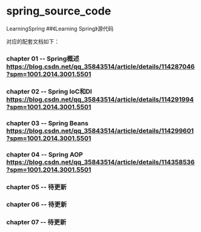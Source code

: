 # spring_source_code
LearningSpring
##《Learning Spring》源代码

对应的配套文档如下：

### chapter 01 -- Spring概述 https://blog.csdn.net/qq_35843514/article/details/114287046?spm=1001.2014.3001.5501
### chapter 02 -- Spring IoC和DI https://blog.csdn.net/qq_35843514/article/details/114291994?spm=1001.2014.3001.5501
### chapter 03 -- Spring Beans https://blog.csdn.net/qq_35843514/article/details/114299601?spm=1001.2014.3001.5501
### chapter 04 -- Spring AOP https://blog.csdn.net/qq_35843514/article/details/114358536?spm=1001.2014.3001.5501
### chapter 05 -- 待更新
### chapter 06 -- 待更新
### chapter 07 -- 待更新
